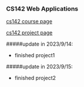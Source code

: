 ### CS142  Web Applications

[cs142 course page](https://web.stanford.edu/class/cs142/index.html)

[cs142 project page](https://web.stanford.edu/class/cs142/projects.html)

#####update in 2023/9/14:

- finished project1

#####update in 2023/9/15:

- finished project2